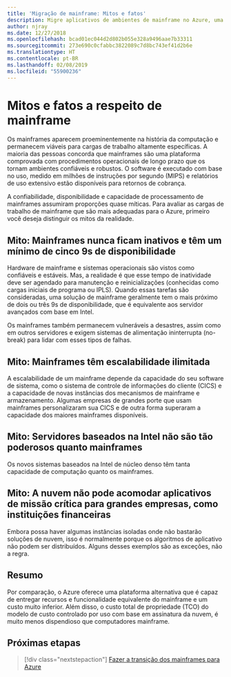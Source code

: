 ```yaml
---
title: 'Migração de mainframe: Mitos e fatos'
description: Migre aplicativos de ambientes de mainframe no Azure, uma infraestrutura escalonável, altamente disponível e comprovada para sistemas que atualmente executam em mainframes.
author: njray
ms.date: 12/27/2018
ms.openlocfilehash: bcad01ec044d2d802b055e328a9496aae7b33311
ms.sourcegitcommit: 273e690c0cfabbc3822089c7d8bc743ef41d2b6e
ms.translationtype: HT
ms.contentlocale: pt-BR
ms.lasthandoff: 02/08/2019
ms.locfileid: "55900236"
---
```

# <a name="mainframe-myths-and-facts"></a>Mitos e fatos a respeito de mainframe

Os mainframes aparecem proeminentemente na história da computação e permanecem viáveis para cargas de trabalho altamente específicas. A maioria das pessoas concorda que mainframes são uma plataforma comprovada com procedimentos operacionais de longo prazo que os tornam ambientes confiáveis e robustos. O software é executado com base no uso, medido em milhões de instruções por segundo (MIPS) e relatórios de uso extensivo estão disponíveis para retornos de cobrança.

A confiabilidade, disponibilidade e capacidade de processamento de mainframes assumiram proporções quase míticas. Para avaliar as cargas de trabalho de mainframe que são mais adequadas para o Azure, primeiro você deseja distinguir os mitos da realidade.

## <a name="myth-mainframes-never-go-down-and-have-a-minimum-of-five-9s-of-availability"></a>Mito: Mainframes nunca ficam inativos e têm um mínimo de cinco 9s de disponibilidade

Hardware de mainframe e sistemas operacionais são vistos como confiáveis e estáveis. Mas, a realidade é que esse tempo de inatividade deve ser agendado para manutenção e reinicializações (conhecidas como cargas iniciais de programa ou IPLS). Quando essas tarefas são consideradas, uma solução de mainframe geralmente tem o mais próximo de dois ou três 9s de disponibilidade, que é equivalente aos servidor avançados com base em Intel.

Os mainframes também permanecem vulneráveis a desastres, assim como em outros servidores e exigem sistemas de alimentação ininterrupta (no-break) para lidar com esses tipos de falhas.

## <a name="myth-mainframes-have-limitless-scalability"></a>Mito: Mainframes têm escalabilidade ilimitada

A escalabilidade de um mainframe depende da capacidade do seu software de sistema, como o sistema de controle de informações do cliente (CICS) e a capacidade de novas instâncias dos mecanismos de mainframe e armazenamento. Algumas empresas de grandes porte que usam mainframes personalizaram sua CICS e de outra forma superaram a capacidade dos maiores mainframes disponíveis.

## <a name="myth-intel-based-servers-are-not-as-powerful-as-mainframes"></a>Mito: Servidores baseados na Intel não são tão poderosos quanto mainframes

Os novos sistemas baseados na Intel de núcleo denso têm tanta capacidade de computação quanto os mainframes.

## <a name="myth-the-cloud-cannot-accommodate-mission-critical-applications-for-large-companies-such-as-financial-institutions"></a>Mito: A nuvem não pode acomodar aplicativos de missão crítica para grandes empresas, como instituições financeiras

Embora possa haver algumas instâncias isoladas onde não bastarão soluções de nuvem, isso é normalmente porque os algoritmos de aplicativo não podem ser distribuídos. Alguns desses exemplos são as exceções, não a regra.

## <a name="summary"></a>Resumo

Por comparação, o Azure oferece uma plataforma alternativa que é capaz de entregar recursos e funcionalidade equivalente do mainframe e um custo muito inferior. Além disso, o custo total de propriedade (TCO) do modelo de custo controlado por uso com base em assinatura da nuvem, é muito menos dispendioso que computadores mainframe.

## <a name="next-steps"></a>Próximas etapas

> [!div class="nextstepaction"]
> [Fazer a transição dos mainframes para Azure](migration-strategies.md)
